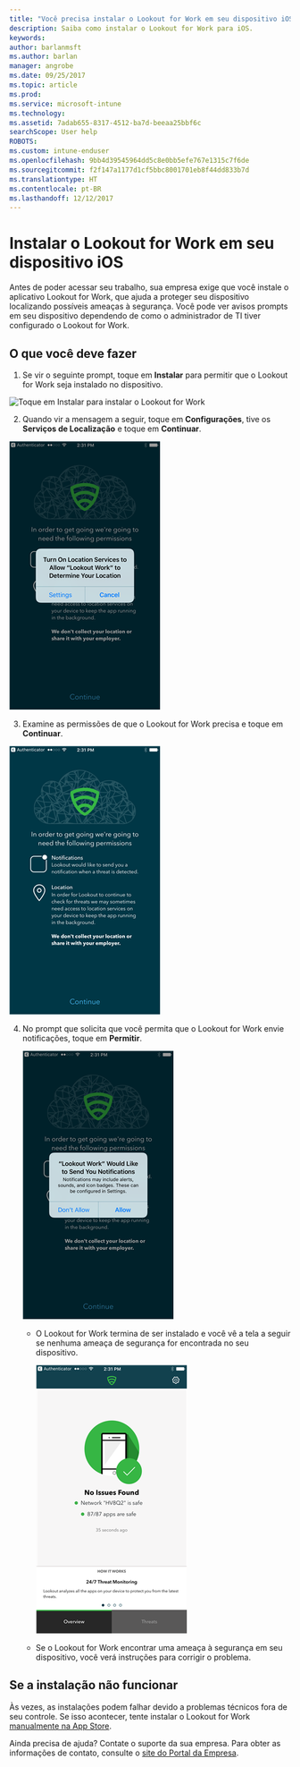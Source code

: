 ```yaml
---
title: "Você precisa instalar o Lookout for Work em seu dispositivo iOS | Microsoft Docs"
description: Saiba como instalar o Lookout for Work para iOS.
keywords: 
author: barlanmsft
ms.author: barlan
manager: angrobe
ms.date: 09/25/2017
ms.topic: article
ms.prod: 
ms.service: microsoft-intune
ms.technology: 
ms.assetid: 7adab655-8317-4512-ba7d-beeaa25bbf6c
searchScope: User help
ROBOTS: 
ms.custom: intune-enduser
ms.openlocfilehash: 9bb4d39545964dd5c8e0bb5efe767e1315c7f6de
ms.sourcegitcommit: f2f147a1177d1cf5bbc8001701eb8f44dd833b7d
ms.translationtype: HT
ms.contentlocale: pt-BR
ms.lasthandoff: 12/12/2017
---
```

# <a name="install-lookout-for-work-on-your-ios-device"></a>Instalar o Lookout for Work em seu dispositivo iOS


Antes de poder acessar seu trabalho, sua empresa exige que você instale o aplicativo Lookout for Work, que ajuda a proteger seu dispositivo localizando possíveis ameaças à segurança. Você pode ver avisos prompts em seu dispositivo dependendo de como o administrador de TI tiver configurado o Lookout for Work.


## <a name="what-you-need-to-do"></a>O que você deve fazer

1.  Se vir o seguinte prompt, toque em **Instalar** para permitir que o Lookout for Work seja instalado no dispositivo.

  ![Toque em Instalar para instalar o Lookout for Work](./media/ios-mtd-install-app-request.png)

2. Quando vir a mensagem a seguir, toque em **Configurações**, tive os **Serviços de Localização** e toque em **Continuar**.

  ![Toque em Configurações e em Serviços de Localização](./media/ios-lfw-allow-location-services.png)

3. Examine as permissões de que o Lookout for Work precisa e toque em **Continuar**.

  ![agora, você está conectado ao Lookout for Work](./media/ios-lfw-permissions-lookout-needs.png)

4. No prompt que solicita que você permita que o Lookout for Work envie notificações, toque em **Permitir**.

     ![Toque em Configurações e em Serviços de Localização](./media/ios-lfw-allow-notifications.png)

   * O Lookout for Work termina de ser instalado e você vê a tela a seguir se nenhuma ameaça de segurança for encontrada no seu dispositivo.

     ![O Lookout for Work não encontrou ameaças à segurança](./media/ios-lfw-no-threats-found.png)

   * Se o Lookout for Work encontrar uma ameaça à segurança em seu dispositivo, você verá instruções para corrigir o problema.

## <a name="if-the-installation-doesnt-work"></a>Se a instalação não funcionar

Às vezes, as instalações podem falhar devido a problemas técnicos fora de seu controle. Se isso acontecer, tente instalar o Lookout for Work [manualmente na App Store](https://itunes.apple.com/app/lookout-for-work/id997193468).

Ainda precisa de ajuda? Contate o suporte da sua empresa. Para obter as informações de contato, consulte o [site do Portal da Empresa](https://portal.manage.microsoft.com#HelpDeskDialog).

